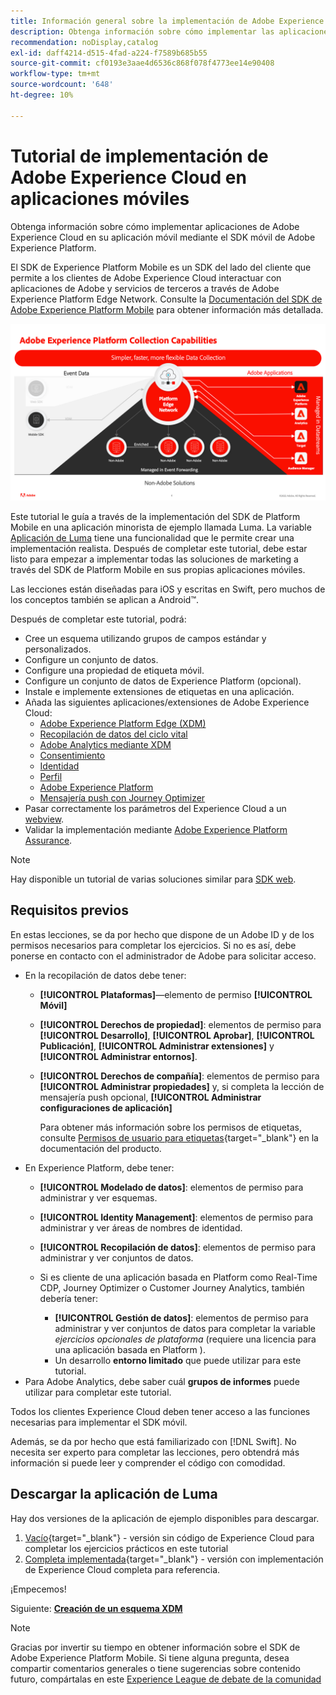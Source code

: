 ```yaml
---
title: Información general sobre la implementación de Adobe Experience Cloud en aplicaciones móviles
description: Obtenga información sobre cómo implementar las aplicaciones móviles de Adobe Experience Cloud. Este tutorial le guía a través de la implementación de aplicaciones Experience Cloud en una aplicación Swift de ejemplo.
recommendation: noDisplay,catalog
exl-id: daff4214-d515-4fad-a224-f7589b685b55
source-git-commit: cf0193e3aae4d6536c868f078f4773ee14e90408
workflow-type: tm+mt
source-wordcount: '648'
ht-degree: 10%

---
```


# Tutorial de implementación de Adobe Experience Cloud en aplicaciones móviles

Obtenga información sobre cómo implementar aplicaciones de Adobe Experience Cloud en su aplicación móvil mediante el SDK móvil de Adobe Experience Platform.

El SDK de Experience Platform Mobile es un SDK del lado del cliente que permite a los clientes de Adobe Experience Cloud interactuar con aplicaciones de Adobe y servicios de terceros a través de Adobe Experience Platform Edge Network. Consulte la [Documentación del SDK de Adobe Experience Platform Mobile](https://aep-sdks.gitbook.io/docs/) para obtener información más detallada.

![configuración de creación](assets/data-collection-mobile-sdk.png)


Este tutorial le guía a través de la implementación del SDK de Platform Mobile en una aplicación minorista de ejemplo llamada Luma. La variable [Aplicación de Luma](https://github.com/Adobe-Marketing-Cloud/Luma-iOS-Mobile-App) tiene una funcionalidad que le permite crear una implementación realista. Después de completar este tutorial, debe estar listo para empezar a implementar todas las soluciones de marketing a través del SDK de Platform Mobile en sus propias aplicaciones móviles.

Las lecciones están diseñadas para iOS y escritas en Swift, pero muchos de los conceptos también se aplican a Android™.

Después de completar este tutorial, podrá:

* Cree un esquema utilizando grupos de campos estándar y personalizados.
* Configure un conjunto de datos.
* Configure una propiedad de etiqueta móvil.
* Configure un conjunto de datos de Experience Platform (opcional).
* Instale e implemente extensiones de etiquetas en una aplicación.
* Añada las siguientes aplicaciones/extensiones de Adobe Experience Cloud:
   * [Adobe Experience Platform Edge (XDM)](events.md)
   * [Recopilación de datos del ciclo vital](lifecycle-data.md)
   * [Adobe Analytics mediante XDM](analytics.md)
   * [Consentimiento](consent.md)
   * [Identidad](identity.md)
   * [Perfil](profile.md)
   * [Adobe Experience Platform](platform.md)
   * [Mensajería push con Journey Optimizer](journey-optimizer-push.md)
* Pasar correctamente los parámetros del Experience Cloud a un [webview](web-views.md).
* Validar la implementación mediante [Adobe Experience Platform Assurance](assurance.md).

>[!NOTE]
>
>Hay disponible un tutorial de varias soluciones similar para [SDK web](../tutorial-web-sdk/overview.md).

## Requisitos previos

En estas lecciones, se da por hecho que dispone de un Adobe ID y de los permisos necesarios para completar los ejercicios. Si no es así, debe ponerse en contacto con el administrador de Adobe para solicitar acceso.

* En la recopilación de datos debe tener:
   * **[!UICONTROL Plataformas]**—elemento de permiso **[!UICONTROL Móvil]**
   * **[!UICONTROL Derechos de propiedad]**: elementos de permiso para **[!UICONTROL Desarrollo]**, **[!UICONTROL Aprobar]**, **[!UICONTROL Publicación]**, **[!UICONTROL Administrar extensiones]** y **[!UICONTROL Administrar entornos]**.
   * **[!UICONTROL Derechos de compañía]**: elementos de permiso para **[!UICONTROL Administrar propiedades]** y, si completa la lección de mensajería push opcional, **[!UICONTROL Administrar configuraciones de aplicación]**

      Para obtener más información sobre los permisos de etiquetas, consulte [Permisos de usuario para etiquetas](https://experienceleague.adobe.com/docs/experience-platform/tags/admin/user-permissions.html?lang=es){target=&quot;_blank&quot;} en la documentación del producto.
* En Experience Platform, debe tener:
   * **[!UICONTROL Modelado de datos]**: elementos de permiso para administrar y ver esquemas.
   * **[!UICONTROL Identity Management]**: elementos de permiso para administrar y ver áreas de nombres de identidad.
   * **[!UICONTROL Recopilación de datos]**: elementos de permiso para administrar y ver conjuntos de datos.

   * Si es cliente de una aplicación basada en Platform como Real-Time CDP, Journey Optimizer o Customer Journey Analytics, también debería tener:
      * **[!UICONTROL Gestión de datos]**: elementos de permiso para administrar y ver conjuntos de datos para completar la variable _ejercicios opcionales de plataforma_ (requiere una licencia para una aplicación basada en Platform ).
      * Un desarrollo **entorno limitado** que puede utilizar para este tutorial.
* Para Adobe Analytics, debe saber cuál **grupos de informes** puede utilizar para completar este tutorial.

Todos los clientes Experience Cloud deben tener acceso a las funciones necesarias para implementar el SDK móvil.

Además, se da por hecho que está familiarizado con [!DNL Swift]. No necesita ser experto para completar las lecciones, pero obtendrá más información si puede leer y comprender el código con comodidad.

## Descargar la aplicación de Luma

Hay dos versiones de la aplicación de ejemplo disponibles para descargar.

1. [Vacío](https://github.com/Adobe-Marketing-Cloud/Luma-iOS-Mobile-App){target=&quot;_blank&quot;} - versión sin código de Experience Cloud para completar los ejercicios prácticos en este tutorial
1. [Completa implementada](https://github.com/Adobe-Marketing-Cloud/Luma-iOS-Mobile-App){target=&quot;_blank&quot;} - versión con implementación de Experience Cloud completa para referencia.

¡Empecemos!


Siguiente: **[Creación de un esquema XDM](create-schema.md)**

>[!NOTE]
>
>Gracias por invertir su tiempo en obtener información sobre el SDK de Adobe Experience Platform Mobile. Si tiene alguna pregunta, desea compartir comentarios generales o tiene sugerencias sobre contenido futuro, compártalas en este [Experience League de debate de la comunidad](https://experienceleaguecommunities.adobe.com/t5/adobe-experience-platform-launch/tutorial-discussion-implement-adobe-experience-cloud-in-mobile/td-p/443796)